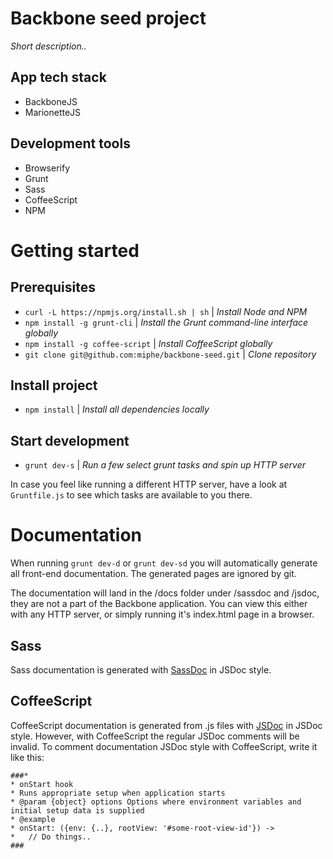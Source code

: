 # Backbone seed project

_Short description.._

## App tech stack

- BackboneJS
- MarionetteJS

## Development tools

- Browserify
- Grunt
- Sass
- CoffeeScript
- NPM

# Getting started

## Prerequisites

- `curl -L https://npmjs.org/install.sh | sh` | _Install Node and NPM_
- `npm install -g grunt-cli` | _Install the Grunt command-line interface globally_
- `npm install -g coffee-script` | _Install CoffeeScript globally_
- `git clone git@github.com:miphe/backbone-seed.git` | _Clone repository_

## Install project

- `npm install` | _Install all dependencies locally_

## Start development

- `grunt dev-s` | _Run a few select grunt tasks and spin up HTTP server_

In case you feel like running a different HTTP server, have a look at `Gruntfile.js` to see which tasks are available to you there.

# Documentation

When running `grunt dev-d` or `grunt dev-sd` you will automatically generate all front-end documentation. The generated pages are ignored by git.

The documentation will land in the /docs folder under /sassdoc and /jsdoc, they are not a part of the Backbone application. You can view this either with any HTTP server, or simply running it's index.html page in a browser.

## Sass
Sass documentation is generated with [SassDoc](http://sassdoc.com/) in JSDoc style.

## CoffeeScript

CoffeeScript documentation is generated from .js files with [JSDoc](http://usejsdoc.org/) in JSDoc style. However, with CoffeeScript the regular JSDoc comments will be invalid. To comment documentation JSDoc style with CoffeeScript, write it like this:

```
###*
* onStart hook
* Runs appropriate setup when application starts
* @param {object} options Options where environment variables and initial setup data is supplied
* @example
* onStart: ({env: {..}, rootView: '#some-root-view-id'}) ->
*   // Do things..
###
```
